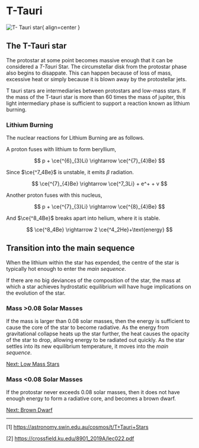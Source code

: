<!--Contributors: Markus-->

# T-Tauri

![T- Tauri star](../../assets/beginning/ttauri.png){ align=center }

## The T-Tauri star

The protostar at some point becomes massive enough that it can be considered a _T-Tauri_ Star. The circumstellar disk from the protostar phase also begins to disappate. This can happen because of loss of mass, excessive heat or simply because it is blown away by the protostellar jets. 

T tauri stars are intermediaries between protostars and low-mass stars. If the mass of the T-tauri star is more than 60 times the mass of jupiter, this light intermediary phase is sufficient to support a reaction known as lithium burning.



### Lithium Burning
The nuclear reactions for Lithium Burning are as follows. 

A proton fuses with lithium to form beryllium,

$$
p + \ce{^{6}_{3}Li} \rightarrow \ce{^{7}_{4}Be}
$$

Since $\ce{^7_4Be}$ is unstable, it emits $\beta$ radiation.

$$
\ce{^{7}_{4}Be} \rightarrow \ce{^7_3Li} + e^+ + v
$$

Another proton fuses with this nucleus,

$$
p + \ce{^{7}_{3}Li} \rightarrow \ce{^{8}_{4}Be} 
$$

And $\ce{^8_4Be}$ breaks apart into helium, where it is stable.

$$
\ce{^8_4Be} \rightarrow 2 \ce{^4_2He}+\text{energy}
$$


## Transition into the main sequence

When the lithium within the star has expended, the centre of the star is typically hot enough to enter the _main sequence_.

If there are no big deviances of the composition of the star, the mass at which a star achieves hydrostatic equilibrium will have huge implications on the evolution of the star. 

### Mass >0.08 Solar Masses

If the mass is larger than 0.08 solar masses, then the energy is sufficient to cause the core of the star to become radiative. As the energy from gravitational collapse heats up the star further, the heat causes the opacity of the star to drop, allowing energy to be radiated out quickly. As the star settles into its new equilibrium temperature, it moves into the _main sequence_.

[Next: Low Mass Stars](../stars/low_mass_star.md)

### Mass <0.08 Solar Masses

If the protostar never exceeds 0.08 solar masses, then it does not have enough energy to form a radiative core, and becomes a brown dwarf. 

[Next: Brown Dwarf](../dwarves/brown_dwarf.md)


<hr/>

[1] https://astronomy.swin.edu.au/cosmos/t/T+Tauri+Stars

[2] https://crossfield.ku.edu/8901_2019A/lec022.pdf